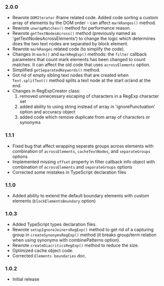 
### 2.0.0

* Rewrote `DOMIterator` iframe related code. Added code sorting a custom array of elements by the DOM order -  can affect `markRanges()` method.
* Rewrote `unwrapMatches()` method for performance reason.
* Rewrote `getTextNodesAcross()` method (previously named as 'getTextNodesAcrossElements') to change the logic which determines does the two text nodes are separated by block element.
* Rewrote `markRanges` related code (to simplify the code).
* Changes in `mark()` and `markRegExp()` methods: the `filter` callback parameters that count mark elements has been changed to count matches. It can affect the old code that uses `acrossElements` option.
* Simplified `getSeparatedKeywords()` method.
* Got rid of empty sibling text nodes that are created when `Text.splitText()` method splits a text node at the start or/and at the end.
* Changes in RegExpCreator class:
  1. removed unnecessary escaping of characters in a RegExp character set
  2. added ability to using string instead of array in 'ignorePunctuation' option and accuracy object
  3. added code which remove duplicate from array of characters or synonyms

### 1.1.1

* Fixed bug that affect wrapping separate groups across elements with combination of `acrossElements`, `cacheTextNodes`, and `separateGroups` options
* Implemented missing `offset` property in filter callback info object with combination of `acrossElements` and `separateGroups` options
* Corrected some mistakes in TypeScript declaration files

### 1.1.0

* Added ability to extend the default boundary elements with custom elements (`blockElementsBoundary` option)

### 1.0.3

* Added TypeScript types declaration files.
* Rewrote `setupIgnoreJoinersRegExp()` method to get rid of a capturing group in `createSynonymsRegExp()` method (it breaks group/term relation when using synonyms with combinePatterns option).
* Rewrote `createDiacriticsRegExp()` method to reduce the size.
* Optimized cache object code.
* Corrected `Elements boundaries` doc.

### 1.0.2

* Initial release

